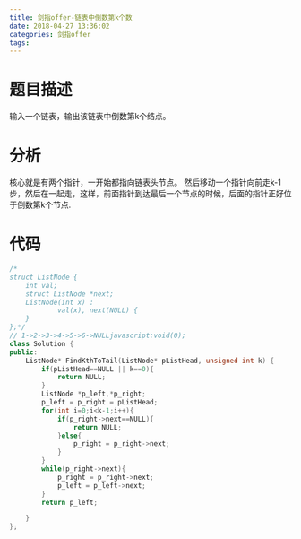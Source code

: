 ```yaml
---
title: 剑指offer-链表中倒数第k个数
date: 2018-04-27 13:36:02
categories: 剑指offer
tags: 
---
```


# 题目描述
输入一个链表，输出该链表中倒数第k个结点。

<!--more-->

# 分析
核心就是有两个指针，一开始都指向链表头节点。
然后移动一个指针向前走k-1步，然后在一起走，这样，前面指针到达最后一个节点的时候，后面的指针正好位于倒数第k个节点.

# 代码

```C++
/*
struct ListNode {
	int val;
	struct ListNode *next;
	ListNode(int x) :
			val(x), next(NULL) {
	}
};*/
// 1->2->3->4->5->6->NULLjavascript:void(0);
class Solution {
public:
    ListNode* FindKthToTail(ListNode* pListHead, unsigned int k) {
        if(pListHead==NULL || k==0){
            return NULL;
        }
        ListNode *p_left,*p_right;
        p_left = p_right = pListHead;
        for(int i=0;i<k-1;i++){
            if(p_right->next==NULL){
                return NULL;
            }else{
                p_right = p_right->next;
            }
        }
        while(p_right->next){
            p_right = p_right->next;
            p_left = p_left->next;
        }
        return p_left;

    }
};
```
